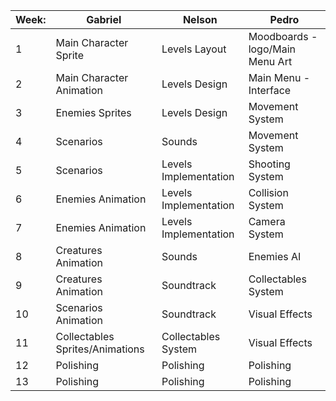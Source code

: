 | Week: | Gabriel                         | Nelson               | Pedro                           |
|-------|---------------------------------|----------------------|---------------------------------|
| 1     | Main Character Sprite           | Levels Layout        | Moodboards - logo/Main Menu Art |
| 2     | Main Character Animation        | Levels Design        | Main Menu - Interface           |
| 3     | Enemies Sprites                 | Levels Design        | Movement System                 |
| 4     | Scenarios                       | Sounds               | Movement System                 |
| 5     | Scenarios                       | Levels Implementation| Shooting System                 |
| 6     | Enemies Animation               | Levels Implementation| Collision System                |
| 7     | Enemies Animation               | Levels Implementation| Camera System                   |
| 8     | Creatures Animation             | Sounds               | Enemies AI                      |
| 9     | Creatures Animation             | Soundtrack           | Collectables System             |
| 10    | Scenarios Animation             | Soundtrack           | Visual Effects                  |
| 11    | Collectables Sprites/Animations | Collectables System  | Visual Effects                  |
| 12    | Polishing                       | Polishing            | Polishing                       |
| 13    | Polishing                       | Polishing            | Polishing                       |   
